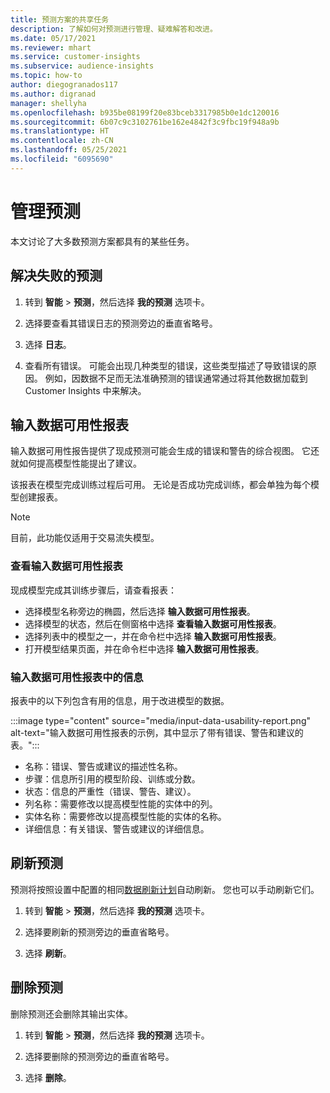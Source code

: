 ```yaml
---
title: 预测方案的共享任务
description: 了解如何对预测进行管理、疑难解答和改进。
ms.date: 05/17/2021
ms.reviewer: mhart
ms.service: customer-insights
ms.subservice: audience-insights
ms.topic: how-to
author: diegogranados117
ms.author: digranad
manager: shellyha
ms.openlocfilehash: b935be08199f20e83bceb3317985b0e1dc120016
ms.sourcegitcommit: 6b07c9c3102761be162e4842f3c9fbc19f948a9b
ms.translationtype: HT
ms.contentlocale: zh-CN
ms.lasthandoff: 05/25/2021
ms.locfileid: "6095690"
---
```

# <a name="manage-predictions"></a>管理预测

本文讨论了大多数预测方案都具有的某些任务。

## <a name="troubleshoot-a-failed-prediction"></a>解决失败的预测

1. 转到 **智能** > **预测**，然后选择 **我的预测** 选项卡。

1. 选择要查看其错误日志的预测旁边的垂直省略号。

1. 选择 **日志**。

1. 查看所有错误。 可能会出现几种类型的错误，这些类型描述了导致错误的原因。 例如，因数据不足而无法准确预测的错误通常通过将其他数据加载到 Customer Insights 中来解决。

## <a name="input-data-usability-report"></a>输入数据可用性报表

输入数据可用性报告提供了现成预测可能会生成的错误和警告的综合视图。 它还就如何提高模型性能提出了建议。

该报表在模型完成训练过程后可用。 无论是否成功完成训练，都会单独为每个模型创建报表。

> [!NOTE]
> 目前，此功能仅适用于交易流失模型。

### <a name="view-the-input-data-usability-report"></a>查看输入数据可用性报表

现成模型完成其训练步骤后，请查看报表：
- 选择模型名称旁边的椭圆，然后选择 **输入数据可用性报表**。
- 选择模型的状态，然后在侧窗格中选择 **查看输入数据可用性报表**。
- 选择列表中的模型之一，并在命令栏中选择 **输入数据可用性报表**。
- 打开模型结果页面，并在命令栏中选择 **输入数据可用性报表**。

### <a name="information-in-the-input-data-usability-report"></a>输入数据可用性报表中的信息

报表中的以下列包含有用的信息，用于改进模型的数据。

:::image type="content" source="media/input-data-usability-report.png" alt-text="输入数据可用性报表的示例，其中显示了带有错误、警告和建议的表。":::

- 名称：错误、警告或建议的描述性名称。
- 步骤：信息所引用的模型阶段、训练或分数。
- 状态：信息的严重性（错误、警告、建议）。
- 列名称：需要修改以提高模型性能的实体中的列。
- 实体名称：需要修改以提高模型性能的实体的名称。
- 详细信息：有关错误、警告或建议的详细信息。

## <a name="refresh-a-prediction"></a>刷新预测

预测将按照设置中配置的相同[数据刷新计划](system.md#schedule-tab)自动刷新。 您也可以手动刷新它们。

1. 转到 **智能** > **预测**，然后选择 **我的预测** 选项卡。

1. 选择要刷新的预测旁边的垂直省略号。

1. 选择 **刷新**。

## <a name="delete-a-prediction"></a>删除预测

删除预测还会删除其输出实体。

1. 转到 **智能** > **预测**，然后选择 **我的预测** 选项卡。

1. 选择要删除的预测旁边的垂直省略号。

1. 选择 **删除**。
